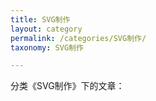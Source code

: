 ```yaml
---
title: SVG制作
layout: category
permalink: /categories/SVG制作/
taxonomy: SVG制作

---
```


分类《SVG制作》下的文章：	